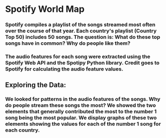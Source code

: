 # Spotify World Map

### Spotify compiles a playlist of the songs streamed most often over the course of that year. Each country's playlist (Country Top 50) includes 50 songs. The question is: What do these top songs have in common? Why do people like them?

### The audio features for each song were extracted using the Spotify Web API and the Spotipy Python library. Credit goes to Spotify for calculating the audio feature values.

## Exploring the Data:
### We looked for patterns in the audio features of the songs. Why do people stream these songs the most? We showed the two elements that generally contributed the most to the number 1 song being the most popular. We display graphs of these two elements showing the values for each of the number 1 song for each country.
